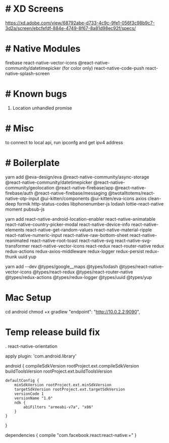 # # XD Screens

https://xd.adobe.com/view/68792abe-d733-4c9c-9fe1-056f3c98b9c7-3d2a/screen/ebcfefdf-884e-4749-8f67-8a81d98ec92f/specs/

# # Native Modules

firebase
react-native-vector-icons
@react-native-community/datetimepicker (for color only)
react-native-code-push
react-native-splash-screen

# # Known bugs

1. Location unhandled promise

# # Misc

to connect to local api, run ipconfg and get ipv4 address

# # Boilerplate

yarn add @eva-design/eva @react-native-community/async-storage @react-native-community/datetimepicker @react-native-community/geolocation @react-native-firebase/app @react-native-firebase/auth @react-native-firebase/messaging @twotalltotems/react-native-otp-input @ui-kitten/components @ui-kitten/eva-icons axios clean-deep formik http-status-codes libphonenumber-js lodash lottie-react-native moment pubsub-js

yarn add react-native-android-location-enabler react-native-animatable react-native-country-picker-modal react-native-device-info react-native-elements react-native-get-random-values react-native-material-ripple react-native-numeric-input react-native-raw-bottom-sheet react-native-reanimated react-native-root-toast react-native-svg react-native-svg-transformer react-native-vector-icons react-redux react-router-native redux redux-actions redux-axios-middleware redux-logger redux-persist redux-thunk uuid yup

yarn add --dev @types/google\_\_maps @types/lodash @types/react-native-vector-icons @types/react-redux @types/react-router-native @types/redux-actions @types/redux-logger @types/uuid @types/yup

# Mac Setup

cd android
chmod +x gradlew
"endpoint": "http://10.0.2.2:9090",

# Temp release build fix

. react-native-orientation

apply plugin: 'com.android.library'

android {
compileSdkVersion rootProject.ext.compileSdkVersion
buildToolsVersion rootProject.ext.buildToolsVersion

    defaultConfig {
        minSdkVersion rootProject.ext.minSdkVersion
        targetSdkVersion rootProject.ext.targetSdkVersion
        versionCode 1
        versionName "1.0"
        ndk {
            abiFilters "armeabi-v7a", "x86"
        }
    }

}

dependencies {
compile "com.facebook.react:react-native:+"
}
